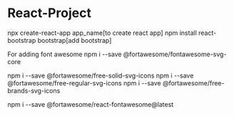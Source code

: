 # React-Project
npx create-react-app app_name[to create react app]
npm install react-bootstrap bootstrap[add bootstrap]

For adding font awesome
npm i --save @fortawesome/fontawesome-svg-core

npm i --save @fortawesome/free-solid-svg-icons
npm i --save @fortawesome/free-regular-svg-icons
npm i --save @fortawesome/free-brands-svg-icons

npm i --save @fortawesome/react-fontawesome@latest